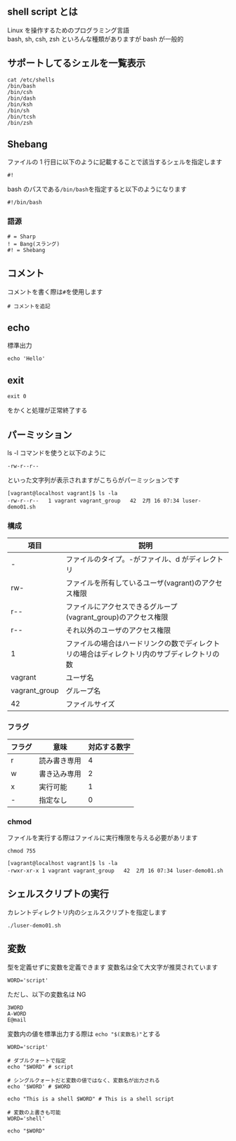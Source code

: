 ## shell script とは

Linux を操作するためのプログラミング言語<br>
bash, sh, csh, zsh といろんな種類がありますが bash が一般的

## サポートしてるシェルを一覧表示

```
cat /etc/shells
/bin/bash
/bin/csh
/bin/dash
/bin/ksh
/bin/sh
/bin/tcsh
/bin/zsh
```

## Shebang

ファイルの 1 行目に以下のように記載することで該当するシェルを指定します

```
#!
```

bash のパスである`/bin/bash`を指定すると以下のようになります

```shell
#!/bin/bash
```

### 語源

```
# = Sharp
! = Bang(スラング)
#! = Shebang
```

## コメント

コメントを書く際は`#`を使用します

```shell
# コメントを追記
```

## echo

標準出力

```
echo 'Hello'
```

## exit

```
exit 0
```

をかくと処理が正常終了する

## パーミッション

ls -l コマンドを使うと以下のように

```
-rw-r--r--
```

といった文字列が表示されますがこちらがパーミッションです

```
[vagrant@localhost vagrant]$ ls -la
-rw-r--r--   1 vagrant vagrant_group   42  2月 16 07:34 luser-demo01.sh
```

### 構成

| 項目          | 説明                                                                                       |
| ------------- | ------------------------------------------------------------------------------------------ |
| -             | ファイルのタイプ。-がファイル、d がディレクトリ                                            |
| rw-           | ファイルを所有しているユーザ(vagrant)のアクセス権限                                        |
| r--           | ファイルにアクセスできるグループ(vagrant_group)のアクセス権限                              |
| r--           | それ以外のユーザのアクセス権限                                                             |
| 1             | ファイルの場合はハードリンクの数でディレクトリの場合はディレクトリ内のサブディレクトリの数 |
| vagrant       | ユーザ名                                                                                   |
| vagrant_group | グループ名                                                                                 |
| 42            | ファイルサイズ                                                                             |

### フラグ

| フラグ | 意味         | 対応する数字 |
| ------ | ------------ | ------------ |
| r      | 読み書き専用 | 4            |
| w      | 書き込み専用 | 2            |
| x      | 実行可能     | 1            |
| -      | 指定なし     | 0            |

### chmod

ファイルを実行する際はファイルに実行権限を与える必要があリます

```
chmod 755
```

```
[vagrant@localhost vagrant]$ ls -la
-rwxr-xr-x 1 vagrant vagrant_group   42  2月 16 07:34 luser-demo01.sh
```

## シェルスクリプトの実行

カレントディレクトリ内のシェルスクリプトを指定します

```
./luser-demo01.sh
```

## 変数

型を定義せずに変数を定義できます
変数名は全て大文字が推奨されています

```
WORD='script'
```

ただし、以下の変数名は NG

```
3WORD
A-WORD
E@mail
```

変数内の値を標準出力する際は `echo "$(変数名)"`とする

```
WORD='script'

# ダブルクォートで指定
echo "$WORD" # script

# シングルクォートだと変数の値ではなく、変数名が出力される
echo '$WORD' # $WORD

echo "This is a shell $WORD" # This is a shell script

# 変数の上書きも可能
WORD='shell'

echo "$WORD"
```
